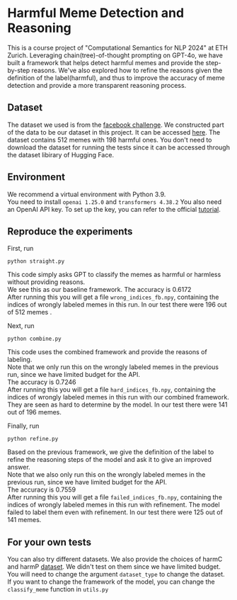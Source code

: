 # Harmful Meme Detection and Reasoning

This is a course project of "Computational Semantics for NLP 2024" at ETH Zurich. Leveraging chain(tree)-of-thought prompting on GPT-4o, we have built a framework that helps detect harmful memes and provide the step-by-step reasons. We've also explored how to refine the reasons given the definition of the label(harmful), and thus to improve the accuracy of meme detection and provide a more transparent reasoning process.

## Dataset
The dataset we used is from the [facebook challenge](https://ai.meta.com/blog/hateful-memes-challenge-and-data-set/). We constructed part of the data to be our dataset in this project. It can be accessed [here](https://huggingface.co/datasets/kyueran/fb-harmful-memes). The dataset contains 512 memes with 198 harmful ones. You don't need to download the dataset for running the tests since it can be accessed through the dataset libirary of Hugging Face.

## Environment

We recommend a virtual environment with Python 3.9.  
You need to install `openai 1.25.0` and `transformers 4.38.2`
You also need an OpenAI API key. To set up the key, you can refer to the official [tutorial](https://platform.openai.com/docs/quickstart).

## Reproduce the experiments
First, run 
```
python straight.py
```
This code simply asks GPT to classify the memes as harmful or harmless without providing reasons.  
We see this as our baseline framework. The accuracy is 0.6172  
After running this you will get a file `wrong_indices_fb.npy`, containing the indices of wrongly labeled memes in this run. In our test there were 196 out of 512 memes . 

Next, run
```
python combine.py
```
This code uses the combined framework and provide the reasons of labeling.  
Note that we only run this on the wrongly labeled memes in the previous run, since we have limited budget for the API.  
The accuracy is 0.7246  
After running this you will get a file `hard_indices_fb.npy`, containing the indices of wrongly labeled memes in this run with our combined framework. They are seen as hard to determine by the model. In our test there were 141 out of 196 memes.  

Finally, run
```
python refine.py
```
Based on the previous framework, we give the definition of the label to refine the reasoning steps of the model and ask it to give an improved answer.  
Note that we also only run this on the wrongly labeled memes in the previous run, since we have limited budget for the API.  
The accuracy is 0.7559  
After running this you will get a file `failed_indices_fb.npy`, containing the indices of wrongly labeled memes in this run with refinement. The model failed to label them even with refinement. In our test there were 125 out of 141 memes.

## For your own tests
You can also try different datasets. We also provide the choices of harmC and harmP [dataset](https://aclanthology.org/2021.findings-emnlp.379/).
We didn't test on them since we have limited budget.  
You will need to change the argument `dataset_type` to change the dataset.  
If you want to change the framework of the model, you can change the `classify_meme` function in `utils.py`